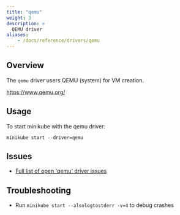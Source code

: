 ```yaml
---
title: "qemu"
weight: 3
description: >
  QEMU driver
aliases:
    - /docs/reference/drivers/qemu
---
```


## Overview

The `qemu` driver users QEMU (system) for VM creation.

<https://www.qemu.org/>

## Usage

To start minikube with the qemu driver:

```shell
minikube start --driver=qemu
```

## Issues

* [Full list of open 'qemu' driver issues](https://github.com/kubernetes/minikube/labels/co%2Fqemu-driver)

## Troubleshooting

* Run `minikube start --alsologtostderr -v=4` to debug crashes
